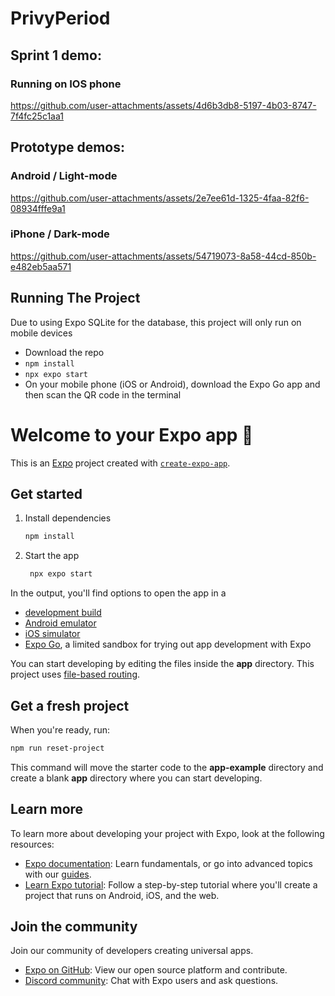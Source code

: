 # PrivyPeriod

## Sprint 1 demo:

### Running on IOS phone

https://github.com/user-attachments/assets/4d6b3db8-5197-4b03-8747-7f4fc25c1aa1

## Prototype demos:

### Android / Light-mode

https://github.com/user-attachments/assets/2e7ee61d-1325-4faa-82f6-08934fffe9a1

### iPhone / Dark-mode

https://github.com/user-attachments/assets/54719073-8a58-44cd-850b-e482eb5aa571

## Running The Project

Due to using Expo SQLite for the database, this project will only run on mobile devices

- Download the repo
- `npm install`
- `npx expo start`
- On your mobile phone (iOS or Android), download the Expo Go app and then scan the QR code in the terminal

# Welcome to your Expo app 👋

This is an [Expo](https://expo.dev) project created with [`create-expo-app`](https://www.npmjs.com/package/create-expo-app).

## Get started

1. Install dependencies

   ```bash
   npm install
   ```

2. Start the app

   ```bash
    npx expo start
   ```

In the output, you'll find options to open the app in a

- [development build](https://docs.expo.dev/develop/development-builds/introduction/)
- [Android emulator](https://docs.expo.dev/workflow/android-studio-emulator/)
- [iOS simulator](https://docs.expo.dev/workflow/ios-simulator/)
- [Expo Go](https://expo.dev/go), a limited sandbox for trying out app development with Expo

You can start developing by editing the files inside the **app** directory. This project uses [file-based routing](https://docs.expo.dev/router/introduction).

## Get a fresh project

When you're ready, run:

```bash
npm run reset-project
```

This command will move the starter code to the **app-example** directory and create a blank **app** directory where you can start developing.

## Learn more

To learn more about developing your project with Expo, look at the following resources:

- [Expo documentation](https://docs.expo.dev/): Learn fundamentals, or go into advanced topics with our [guides](https://docs.expo.dev/guides).
- [Learn Expo tutorial](https://docs.expo.dev/tutorial/introduction/): Follow a step-by-step tutorial where you'll create a project that runs on Android, iOS, and the web.

## Join the community

Join our community of developers creating universal apps.

- [Expo on GitHub](https://github.com/expo/expo): View our open source platform and contribute.
- [Discord community](https://chat.expo.dev): Chat with Expo users and ask questions.
